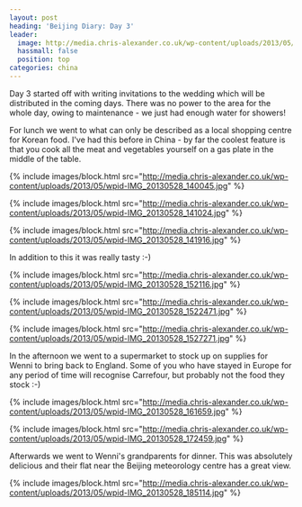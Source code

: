 ```yaml
---
layout: post
heading: 'Beijing Diary: Day 3'
leader:
  image: http://media.chris-alexander.co.uk/wp-content/uploads/2013/05/wpid-PANO_20130528_185932.jpg
  hassmall: false
  position: top
categories: china
---
```


Day 3 started off with writing invitations to the wedding which will be distributed in the coming days. There was no power to the area for the whole day, owing to maintenance - we just had enough water for showers!

For lunch we went to what can only be described as a local shopping centre for Korean food. I've had this before in China - by far the coolest feature is that you cook all the meat and vegetables yourself on a gas plate in the middle of the table.

{% include images/block.html src="http://media.chris-alexander.co.uk/wp-content/uploads/2013/05/wpid-IMG_20130528_140045.jpg" %}

{% include images/block.html src="http://media.chris-alexander.co.uk/wp-content/uploads/2013/05/wpid-IMG_20130528_141024.jpg" %}

{% include images/block.html src="http://media.chris-alexander.co.uk/wp-content/uploads/2013/05/wpid-IMG_20130528_141916.jpg" %}

In addition to this it was really tasty :-)

{% include images/block.html src="http://media.chris-alexander.co.uk/wp-content/uploads/2013/05/wpid-IMG_20130528_152116.jpg" %}

{% include images/block.html src="http://media.chris-alexander.co.uk/wp-content/uploads/2013/05/wpid-IMG_20130528_1522471.jpg" %}

{% include images/block.html src="http://media.chris-alexander.co.uk/wp-content/uploads/2013/05/wpid-IMG_20130528_1527271.jpg" %}

In the afternoon we went to a supermarket to stock up on supplies for Wenni to bring back to England. Some of you who have stayed in Europe for any period of time will recognise Carrefour, but probably not the food they stock :-)

{% include images/block.html src="http://media.chris-alexander.co.uk/wp-content/uploads/2013/05/wpid-IMG_20130528_161659.jpg" %}

{% include images/block.html src="http://media.chris-alexander.co.uk/wp-content/uploads/2013/05/wpid-IMG_20130528_172459.jpg" %}

Afterwards we went to Wenni's grandparents for dinner. This was absolutely delicious and their flat near the Beijing meteorology centre has a great view.

{% include images/block.html src="http://media.chris-alexander.co.uk/wp-content/uploads/2013/05/wpid-IMG_20130528_185114.jpg" %}
